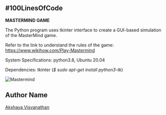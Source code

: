 ## #100LinesOfCode

**MASTERMIND GAME**

The Python program uses tkinter interface to create a GUI-based simulation of the MasterMind game.

Refer to the link to understand the rules of the game:
https://www.wikihow.com/Play-Mastermind

System Specifications: python3.8, Ubuntu 20.04

Dependencies: tkinter (_$ sudo apt-get install python3-tk_)

![Mastermind](https://user-images.githubusercontent.com/48058736/130399281-0d43b5d3-82b7-4ad1-97d9-3dd71e60aa7c.png)

## Author Name

[Akshaya Visvanathan](https://github.com/aksvisu)
